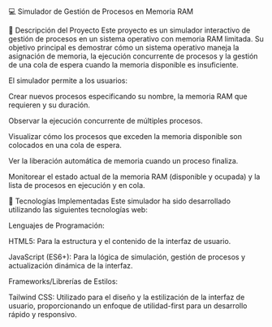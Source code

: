 💻 Simulador de Gestión de Procesos en Memoria RAM

📝 Descripción del Proyecto
Este proyecto es un simulador interactivo de gestión de procesos en un sistema operativo con memoria RAM limitada. Su objetivo principal es demostrar cómo un sistema operativo maneja la asignación de memoria, la ejecución concurrente de procesos y la gestión de una cola de espera cuando la memoria disponible es insuficiente.

El simulador permite a los usuarios:

Crear nuevos procesos especificando su nombre, la memoria RAM que requieren y su duración.

Observar la ejecución concurrente de múltiples procesos.

Visualizar cómo los procesos que exceden la memoria disponible son colocados en una cola de espera.

Ver la liberación automática de memoria cuando un proceso finaliza.

Monitorear el estado actual de la memoria RAM (disponible y ocupada) y la lista de procesos en ejecución y en cola.

🚀 Tecnologías Implementadas
Este simulador ha sido desarrollado utilizando las siguientes tecnologías web:

Lenguajes de Programación:

HTML5: Para la estructura y el contenido de la interfaz de usuario.

JavaScript (ES6+): Para la lógica de simulación, gestión de procesos y actualización dinámica de la interfaz.

Frameworks/Librerías de Estilos:

Tailwind CSS: Utilizado para el diseño y la estilización de la interfaz de usuario, proporcionando un enfoque de utilidad-first para un desarrollo rápido y responsivo.
